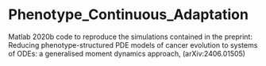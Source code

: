 # Phenotype_Continuous_Adaptation

Matlab 2020b code to reproduce the simulations contained in the preprint: 
Reducing phenotype-structured PDE models of cancer evolution to systems of ODEs: a generalised moment dynamics approach, (arXiv:2406.01505)

